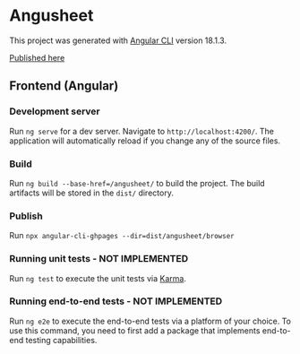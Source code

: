 # Angusheet

This project was generated with [Angular CLI](https://github.com/angular/angular-cli) version 18.1.3.

[Published here](https://iamandiradu.github.io/angusheet/)

## Frontend (Angular)

### Development server

Run `ng serve` for a dev server. Navigate to `http://localhost:4200/`. The application will automatically reload if you change any of the source files.

### Build

Run `ng build --base-href=/angusheet/` to build the project. The build artifacts will be stored in the `dist/` directory.

### Publish

Run `npx angular-cli-ghpages --dir=dist/angusheet/browser`

### Running unit tests - NOT IMPLEMENTED

Run `ng test` to execute the unit tests via [Karma](https://karma-runner.github.io).

### Running end-to-end tests - NOT IMPLEMENTED

Run `ng e2e` to execute the end-to-end tests via a platform of your choice. To use this command, you need to first add a package that implements end-to-end testing capabilities.
